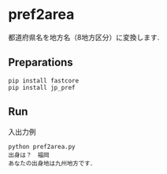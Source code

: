 # pref2area
都道府県名を地方名（8地方区分）に変換します.

## Preparations
```shell
pip install fastcore
pip install jp_pref
```

## Run
入出力例
```shell
python pref2area.py
出身は？　福岡
あなたの出身地は九州地方です．
```
